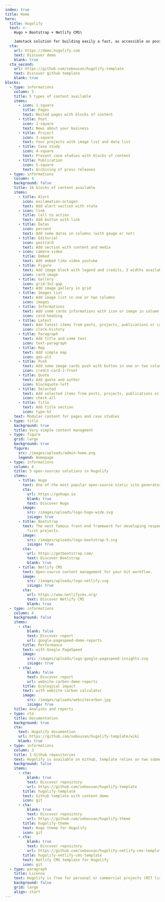 ```yaml
---
index: true
title: Home
hero:
  title: Hugolify
  text: >-
    Hugo + Bootstrap + Netlify CMS\

    Jamstack solution for building easily a fast, as accessible as possible and low carbon website!
  cta:
    url: https://demo.hugolify.com
    text: Discover demo
    blank: true
  cta_second:
    url: https://github.com/sebousan/hugolify-template
    text: Discover github template
    blank: true
blocks:
  - type: informations
    column: 5
    title: 5 types of content available
    items:
      - icon: 1-square
        title: Pages
        text: Nested pages with blocks of content
      - title: Post
        icon: 2-square
        text: News about your business
      - title: Project
        icon: 3-square
        text: Your projects with image list and data list
      - title: Case study
        icon: 4-square
        text: Present case studies with blocks of content
      - title: Publication
        icon: 5-square
        text: Archiving of press releases
  - type: informations
    column: 4
    background: false
    title: 16 blocks of content available
    items:
      - title: Alert
        icon: exclamation-octagon
        text: Add alert section with state
      - icon: link
        title: Call to action
        text: Add button with link
      - title: Datas
        icon: percent
        text: Add some datas in columns (with gauge or not)
      - title: Editorial
        icon: postcard
        text: Add section with content and media
      - icon: camera-video
        title: Embed
        text: Add embed like video youtube
      - title: Figure
        text: Add image block with legend and credits, 3 widths available
        icon: card-image
      - title: Gallery
        icon: grid-3x2-gap
        text: Add image gallery in grid
      - title: Images list
        text: Add image list in one or two columns
        icon: images
      - title: Informations
        text: Add some cards informations with icon or image in column.
        icon: card-heading
      - title: Latest
        text: Add latest items from posts, projects, publications or casestudies.
        icon: clock-history
      - title: Paragraph
        text: Add title and some text
        icon: text-paragraph
      - title: Map
        text: Add simple map
        icon: geo-alt
      - title: Push
        text: Add some image cards push with button in one or two column.
        icon: credit-card-2-front
      - title: Quote
        text: Add quote and author
        icon: blockquote-left
      - title: Selected
        text: Add selected items from posts, projects, publications or casestudies.
        icon: check-all
      - title: Title
        text: Add title section
        icon: type-h2
    text: Modular content for pages and case studies
  - type: title
    background: true
    title: Very simple content managment
  - type: figure
    grid: large
    background: true
    figure:
      src: /images/uploads/admin-home.png
      legend: Homepage
  - type: informations
    column: 4
    title: 3 open-sources solutions in Hugolify
    items:
      - title: Hugo
        text: One of the most popular open-source static site generators.
        cta:
          url: https://gohugo.io
          blank: true
          text: Discover Hugo
        image:
          src: /images/uploads/logo-hugo-wide.svg
          isLogo: true
      - title: Bootstrap
        text: The most famous front-end framework for developing responsive and mobile
          first projects.
        image:
          src: /images/uploads/logo-bootstrap-5.svg
          isLogo: true
        cta:
          url: https://getbootstrap.com/
          text: Discover Bootstrap
          blank: true
      - title: Netlify CMS
        text: Open-source content management for your Git workflow.
        image:
          src: /images/uploads/logo-netlify.svg
          isLogo: true
        cta:
          url: https://www.netlifycms.org/
          text: Discover Netlify CMS
          blank: true
  - type: informations
    column: 4
    background: false
    items:
      - cta:
          blank: false
          text: Discover report
          url: google-pagespeed-demo-reports
        title: Performance
        text: with Google PageSpeed
        image:
          src: /images/uploads/logo-google-pagespeed-insights.svg
          isLogo: true
      - cta:
          blank: false
          text: Discover report
          url: website-carbon-demo-reports
        title: Ecological impact
        text: with website carbon calculator
        image:
          src: /images/uploads/websitecarbon.jpg
          isLogo: true
    title: Analyzes and reports
  - type: cta
    title: Documentation
    background: true
    cta:
      text: Hugolify documention
      url: https://github.com/sebousan/hugolify-template/wiki
      blank: true
  - type: informations
    column: 3
    title: 3 Github repositories
    text: Hugolify is available on Github, template relies on two submodules.
    background: false
    items:
      - cta:
          blank: true
          text: Discover repository
          url: https://github.com/sebousan/hugolify-template
        title: hugolify-template
        text: Github template with content demo
        icon: git
      - cta:
          blank: true
          text: Discover repository
          url: https://github.com/sebousan/hugolify-theme
        title: hugolify-theme
        text: Hugo theme for Hugolify
        icon: git
      - cta:
          blank: true
          text: Discover repository
          url: https://github.com/sebousan/hugolify-netlify-cms-template
        title: hugolify-netlify-cms-template
        text: Netlify CMS template for Hugolify
        icon: git
  - type: paragraph
    title: License
    text: Hugolify is free for personal or commercial projects (MIT license).
    background: false
    grid: large
    align: start
---
```

